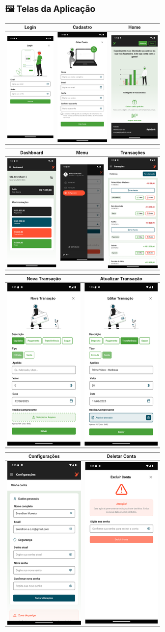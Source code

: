# 🖼️ Telas da Aplicação

| Login | Cadastro | Home |
| :---: | :---: | :---: |
| <img src="./Login.png" alt="Tela de Login" width="250"/> | <img src="./Register.png" alt="Tela de Cadastro" width="250"/> | <img src="./Home.png" alt="Tela de Home" width="250"/> |

| Dashboard | Menu | Transações |
| :---: | :---: | :---: |
| <img src="./Dashboard.png" alt="Tela de Dashboard" width="250"/> | <img src="./menu.png" alt="Tela de Menu" width="250"/> | <img src="./transactions.png" alt="Tela de Transações" width="250"/> |

| Nova Transação | Atualizar Transação |
| :---: | :---: |
| <img src="./new-transaction.png" alt="Tela de Nova Transação" width="250"/> | <img src="./update-transactions.png" alt="Tela de Atualizar Transação" width="250"/> |

| Configurações | Deletar Conta |
| :---: | :---: |
| <img src="./user-settings.png" alt="Tela de Configurações" width="250"/> | <img src="./delete-account.png" alt="Tela de Deletar Conta" width="250"/> |